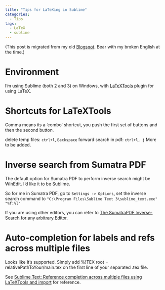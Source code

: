 ```yaml
---
title: "Tips for LaTeXing in Sublime"
categories:
  - Tips
tags:
  - LaTeX
  - sublime
---
```


(This post is migrated from my old [Blogspot](https://jwt625.blogspot.com/2017/05/tips-for-latexing-in-sublime.html). Bear with my broken English at the time.)

# Environment
I’m using Sublime (both 2 and 3) on Windows, with [LaTeXTools](https://github.com/SublimeText/LaTeXTools) plugin for using LaTeX.

# Shortcuts for LaTeXTools
Comma means its a ‘combo’ shortcut, you push the first set of buttons and then the second button.

delete temp files: `ctrl+l`, `Backspace`
forward search in pdf: `ctrl+l, j`
More to be added.

# Inverse search from Sumatra PDF
The default option for Sumatra PDF to perform inverse search might be WinEdit. I’d like it to be Sublime.

So for me in Sumatra PDF, go to `Settings -> Options`, set the inverse search command to `"C:\Program Files\Sublime Text 3\sublime_text.exe" "%f:%l"`

If you are using other editors, you can refer to [The SumatraPDF Inverse-Search for any arbitrary Editor](https://tex.stackexchange.com/questions/125546/the-sumatrapdf-inverse-search-for-any-arbitrary-editor).

# Auto-completion for labels and refs across multiple files
Looks like it’s supported. Simply add %!TEX root = relativePathToYour/main.tex on the first line of your separated .tex file.

See [Sublime Text: Reference completion across multiple files using LaTeXTools and import](https://tex.stackexchange.com/questions/345519/sublime-text-reference-completion-across-multiple-files-using-latextools-and-im) for reference.

